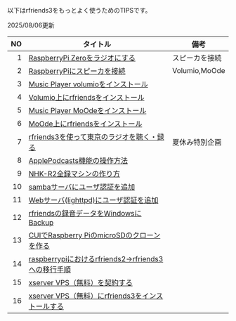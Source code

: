 以下はrfriends3をもっとよく使うためのTIPSです。

2025/08/06更新

|NO|タイトル|備考|
|---:|---|---|
|1|[RaspberryPi Zeroをラジオにする](https://rfriends.hatenablog.com/entry/2024/09/04/175016)|スピーカを接続|
|2|[RaspberryPiにスピーカを接続](https://rfriends.hatenablog.com/entry/2024/09/04/175016)|Volumio,MoOde|
|3|[Music Player volumioをインストール](https://rfriends.hatenablog.com/entry/2024/08/24/174527)||
|4|[Volumio上にrfriendsをインストール](https://rfriends.hatenablog.com/entry/2024/08/25/194850)||
|5|[Music Player MoOdeをインストール](https://rfriends.hatenablog.com/entry/2024/08/31/035134)||
|6|[MoOde上にrfriendsをインストール](https://rfriends.hatenablog.com/entry/2024/09/01/124701)||
|7|[rfriends3を使って東京のラジオを聴く・録る](https://rfriends.hatenablog.com/entry/2024/07/25/055507)|夏休み特別企画|
|8|[ApplePodcasts機能の操作方法](https://rfriends.hatenablog.com/entry/2024/06/22/094656)||
|9|[NHK-R2全録マシンの作り方](https://rfriends.hatenablog.com/entry/2024/04/23/070018)||
|10|[sambaサーバにユーザ認証を追加](https://rfriends.hatenablog.com/entry/2024/04/20/092828)||
|11|[Webサーバ(lighttpd)にユーザ認証を追加](rfriends3のApplePodcasts機能の操作方法)||
|12|[rfriendsの録音データをWindowsにBackup](12.md)||
|13|[CUIでRaspberry PiのmicroSDのクローンを作る](13.md)||
|14|[raspberrypiにおけるrfriends2->rfriends3への移行手順](14.md)||
|15|[xserver VPS（無料）を契約する](15.md)||
|16|[xserver VPS（無料）にrfriends3をインストールする](16.md)||


